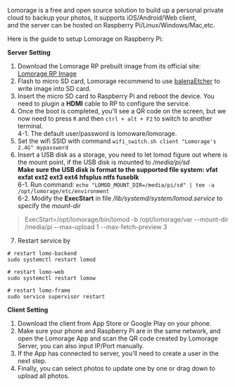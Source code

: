 Lomorage is a free and open source solution to build up a personal private cloud to backup your photos, it supports iOS/Android/Web client,  
and the server can be hosted on Raspberry Pi/Linux/Windows/Mac,etc.

Here is the guide to setup Lomorage on Raspberry Pi:  

**Server Setting**  

1. Download the Lomorage RP prebuilt image from its official site: [Lomorage RP Image](https://github.com/lomorage/pi-gen/releases/download/2021_11_05.23_32_53.0.4a997ab/image_2021-11-05-lomorage-lite.zip)
2. Flash to micro SD card, Lomorage recommend to use [balenaEtcher](https://www.balena.io/etcher/) to write image into SD card.
3. Insert the micro SD card to Raspberry Pi and reboot the device. You need to plugin a **HDMI** cable to RP to configure the service.
4. Once the boot is completed, you'll see a QR code on the screen, but we now need to press `R` and then `ctrl + alt + F2` to switch to another terminal.  
  4-1. The default user/password is lomoware/lomorage.  
5. Set the wifi SSID with command `wifi_switch.sh client "Lomorage's 2.4G" mypassword`
6. Insert a USB disk as a storage, you need to let lomod figure out where is the mount point, if the USB disk is mounted to */media/pi/sd*  
  **Make sure the USB disk is format to the supported file system: vfat exfat ext2 ext3 ext4 hfsplus ntfs fuseblk**  
  6-1. Run command: `echo "LOMOD_MOUNT_DIR=/media/pi/sd" | tee -a /opt/lomorage/etc/environment`  
  6-2. Modify the **ExecStart** in file */lib/systemd/system/lomod.service* to specify the *mount-dir*  
  > ExecStart=/opt/lomorage/bin/lomod -b /opt/lomorage/var --mount-dir /media/pi  --max-upload 1 --max-fetch-preview 3  
7. Restart service by
```
# restart lomo-backend
sudo systemctl restart lomod

# restart lomo-web
sudo systemctl restart lomow

# restart lomo-frame
sudo service supervisor restart
```


**Client Setting**

1. Download the client from App Store or Google Play on your phone.
2. Make sure your phone and Raspberry Pi are in the same network, and open the Lomorage App and scan the QR code created by Lomorage Server, you can also input IP/Port manually.
3. If the App has connected to server, you'll need to create a user in the next step.
4. Finally, you can select photos to update one by one or drag down to upload all photos.
